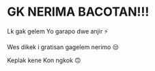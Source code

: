 # GK NERIMA BACOTAN!!!
Lk gak gelem Yo garapo dwe anjir ⚡

Wes dikek i gratisan gagelem nerimo 😒

Keplak kene Kon ngkok 🙃
